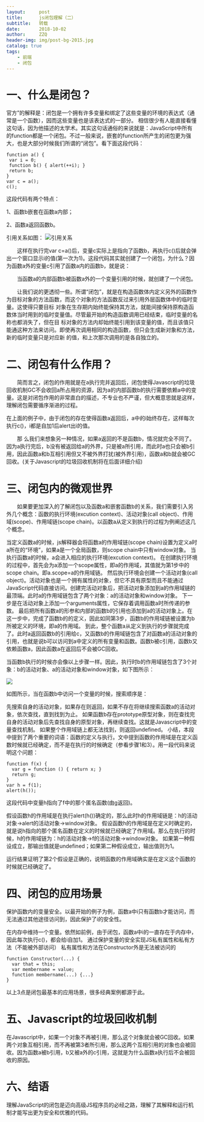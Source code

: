 ```yaml
---
layout:     post
title:      js闭包理解（二）
subtitle:   转载
date:       2018-10-02
author:     ZZQ
header-img: img/post-bg-2015.jpg
catalog: true
tags:
    - 前端
	- 闭包
---
```


# 一、什么是闭包？

官方”的解释是：闭包是一个拥有许多变量和绑定了这些变量的环境的表达式（通常是一个函数），因而这些变量也是该表达式的一部分。
相信很少有人能直接看懂这句话，因为他描述的太学术。其实这句话通俗的来说就是：JavaScript中所有的function都是一个闭包。不过一般来说，嵌套的function所产生的闭包更为强大，也是大部分时候我们所谓的“闭包”。看下面这段代码：

```
function a() { 
 var i = 0; 
 function b() { alert(++i); } 
 return b;
}
var c = a();
c();
```

这段代码有两个特点：

1、函数b嵌套在函数a内部；

2、函数a返回函数b。

引用关系如图：
![引用关系](http://files.jb51.net/upload/201007/20100703001016918.jpg)


　　这样在执行完var c=a()后，变量c实际上是指向了函数b，再执行c()后就会弹出一个窗口显示i的值(第一次为1)。这段代码其实就创建了一个闭包，为什么？因为函数a外的变量c引用了函数a内的函数b，就是说：

　　当函数a的内部函数b被函数a外的一个变量引用的时候，就创建了一个闭包。

　　让我们说的更透彻一些。所谓“闭包”，就是在构造函数体内定义另外的函数作为目标对象的方法函数，而这个对象的方法函数反过来引用外层函数体中的临时变量。这使得只要目标 对象在生存期内始终能保持其方法，就能间接保持原构造函数体当时用到的临时变量值。尽管最开始的构造函数调用已经结束，临时变量的名称也都消失了，但在目 标对象的方法内却始终能引用到该变量的值，而且该值只能通这种方法来访问。即使再次调用相同的构造函数，但只会生成新对象和方法，新的临时变量只是对应新 的值，和上次那次调用的是各自独立的。

# 二、闭包有什么作用？

　　简而言之，闭包的作用就是在a执行完并返回后，闭包使得Javascript的垃圾回收机制GC不会收回a所占用的资源，因为a的内部函数b的执行需要依赖a中的变量。这是对闭包作用的非常直白的描述，不专业也不严谨，但大概意思就是这样，理解闭包需要循序渐进的过程。

在上面的例子中，由于闭包的存在使得函数a返回后，a中的i始终存在，这样每次执行c()，i都是自加1后alert出i的值。

　　那 么我们来想象另一种情况，如果a返回的不是函数b，情况就完全不同了。因为a执行完后，b没有被返回给a的外界，只是被a所引用，而此时a也只会被b引 用，因此函数a和b互相引用但又不被外界打扰(被外界引用)，函数a和b就会被GC回收。(关于Javascript的垃圾回收机制将在后面详细介绍)

# 三、闭包内的微观世界

　　如果要更加深入的了解闭包以及函数a和嵌套函数b的关系，我们需要引入另外几个概念：函数的执行环境(excution context)、活动对象(call object)、作用域(scope)、作用域链(scope chain)。以函数a从定义到执行的过程为例阐述这几个概念。

当定义函数a的时候，js解释器会将函数a的作用域链(scope chain)设置为定义a时a所在的“环境”，如果a是一个全局函数，则scope chain中只有window对象。
当执行函数a的时候，a会进入相应的执行环境(excution context)。
在创建执行环境的过程中，首先会为a添加一个scope属性，即a的作用域，其值就为第1步中的scope chain。即a.scope=a的作用域链。
然后执行环境会创建一个活动对象(call object)。活动对象也是一个拥有属性的对象，但它不具有原型而且不能通过JavaScript代码直接访问。创建完活动对象后，把活动对象添加到a的作用域链的最顶端。此时a的作用域链包含了两个对象：a的活动对象和window对象。
下一步是在活动对象上添加一个arguments属性，它保存着调用函数a时所传递的参数。
最后把所有函数a的形参和内部的函数b的引用也添加到a的活动对象上。在这一步中，完成了函数b的的定义，因此如同第3步，函数b的作用域链被设置为b所被定义的环境，即a的作用域。
到此，整个函数a从定义到执行的步骤就完成了。此时a返回函数b的引用给c，又函数b的作用域链包含了对函数a的活动对象的引用，也就是说b可以访问到a中定义的所有变量和函数。函数b被c引用，函数b又依赖函数a，因此函数a在返回后不会被GC回收。

当函数b执行的时候亦会像以上步骤一样。因此，执行时b的作用域链包含了3个对象：b的活动对象、a的活动对象和window对象，如下图所示：

![](http://files.jb51.net/upload/201007/20100703001017585.jpg)

如图所示，当在函数b中访问一个变量的时候，搜索顺序是：

先搜索自身的活动对象，如果存在则返回，如果不存在将继续搜索函数a的活动对象，依次查找，直到找到为止。
如果函数b存在prototype原型对象，则在查找完自身的活动对象后先查找自身的原型对象，再继续查找。这就是Javascript中的变量查找机制。
如果整个作用域链上都无法找到，则返回undefined。
小结，本段中提到了两个重要的词语：函数的定义与执行。文中提到函数的作用域是在定义函数时候就已经确定，而不是在执行的时候确定（参看步骤1和3）。用一段代码来说明这个问题：

```
function f(x) { 
  var g = function () { return x; }
  return g;
}
var h = f(1);
alert(h()); 
```

这段代码中变量h指向了f中的那个匿名函数(由g返回)。

假设函数h的作用域是在执行alert(h())确定的，那么此时h的作用域链是：h的活动对象->alert的活动对象->window对象。
假设函数h的作用域是在定义时确定的，就是说h指向的那个匿名函数在定义的时候就已经确定了作用域。那么在执行的时候，h的作用域链为：h的活动对象->f的活动对象->window对象。
如果第一种假设成立，那输出值就是undefined；如果第二种假设成立，输出值则为1。

运行结果证明了第2个假设是正确的，说明函数的作用域确实是在定义这个函数的时候就已经确定了。


# 四、闭包的应用场景
保护函数内的变量安全。以最开始的例子为例，函数a中i只有函数b才能访问，而无法通过其他途径访问到，因此保护了i的安全性。

在内存中维持一个变量。依然如前例，由于闭包，函数a中i的一直存在于内存中，因此每次执行c()，都会给i自加1。
通过保护变量的安全实现JS私有属性和私有方法（不能被外部访问）
私有属性和方法在Constructor外是无法被访问的

```
function Constructor(...) {  
  var that = this;  
  var membername = value; 
  function membername(...) {...}
}
```

以上3点是闭包最基本的应用场景，很多经典案例都源于此。


# 五、Javascript的垃圾回收机制

 在Javascript中，如果一个对象不再被引用，那么这个对象就会被GC回收。如果两个对象互相引用，而不再被第3者所引用，那么这两个互相引用的对象也会被回收。因为函数a被b引用，b又被a外的c引用，这就是为什么函数a执行后不会被回收的原因。

 

# 六、结语

理解JavaScript的闭包是迈向高级JS程序员的必经之路，理解了其解释和运行机制才能写出更为安全和优雅的代码。